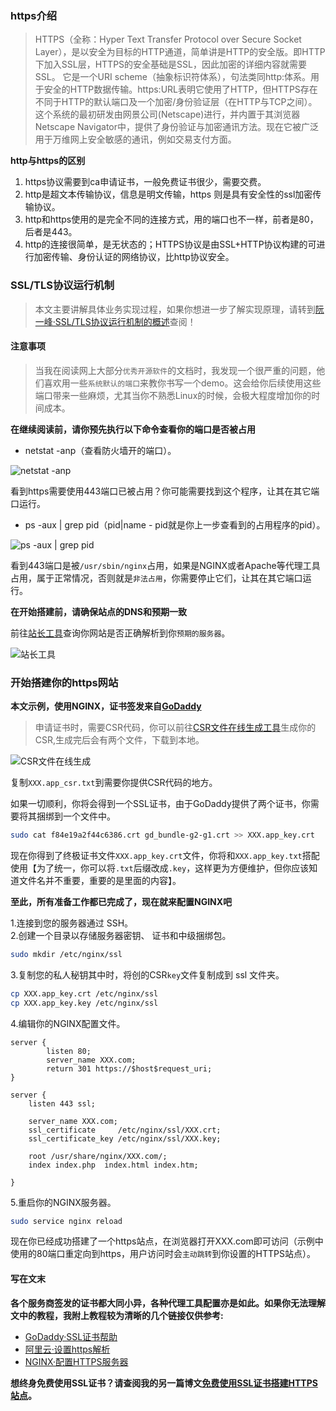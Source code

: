 ### https介绍

> HTTPS（全称：Hyper Text Transfer Protocol over Secure Socket Layer），是以安全为目标的HTTP通道，简单讲是HTTP的安全版。即HTTP下加入SSL层，HTTPS的安全基础是SSL，因此加密的详细内容就需要SSL。 它是一个URI scheme（抽象标识符体系），句法类同http:体系。用于安全的HTTP数据传输。https:URL表明它使用了HTTP，但HTTPS存在不同于HTTP的默认端口及一个加密/身份验证层（在HTTP与TCP之间）。这个系统的最初研发由网景公司(Netscape)进行，并内置于其浏览器Netscape Navigator中，提供了身份验证与加密通讯方法。现在它被广泛用于万维网上安全敏感的通讯，例如交易支付方面。

__http与https的区别__

1. https协议需要到ca申请证书，一般免费证书很少，需要交费。
2. http是超文本传输协议，信息是明文传输，https 则是具有安全性的ssl加密传输协议。
3. http和https使用的是完全不同的连接方式，用的端口也不一样，前者是80，后者是443。
4. http的连接很简单，是无状态的；HTTPS协议是由SSL+HTTP协议构建的可进行加密传输、身份认证的网络协议，比http协议安全。

### SSL/TLS协议运行机制

> 本文主要讲解具体业务实现过程，如果你想进一步了解实现原理，请转到[阮一峰·SSL/TLS协议运行机制的概述](http://www.ruanyifeng.com/blog/2014/02/ssl_tls.html)查阅！

#### 注意事项

> 当我在阅读网上大部分`优秀开源软件`的文档时，我发现一个很严重的问题，他们喜欢用一些`系统默认的端口`来教你书写一个demo。这会给你后续使用这些端口带来一些麻烦，尤其当你不熟悉Linux的时候，会极大程度增加你的时间成本。

__在继续阅读前，请你预先执行以下命令查看你的端口是否被占用__

- netstat -anp（查看防火墙开的端口）。

![netstat -anp](https://i.loli.net/2018/08/27/5b83fccec9060.png)

看到https需要使用443端口已被占用？你可能需要找到这个程序，让其在其它端口运行。   

- ps -aux | grep pid（pid|name - pid就是你上一步查看到的占用程序的pid）。

![ps -aux | grep pid](https://i.loli.net/2018/08/27/5b83ff38a4e09.png)

看到443端口是被`/usr/sbin/nginx`占用，如果是NGINX或者Apache等代理工具占用，属于正常情况，否则就是`非法占用`，你需要停止它们，让其在其它端口运行。 

__在开始搭建前，请确保站点的DNS和预期一致__

前往[站长工具](http://tool.chinaz.com/dns/)查询你网站是否正确解析到你`预期的服务器`。  

![站长工具](https://i.loli.net/2018/08/27/5b8401eeb2879.png)

### 开始搭建你的https网站

__本文示例，使用NGINX，证书签发来自[GoDaddy](https://sg.godaddy.com/zh)__

> 申请证书时，需要CSR代码，你可以前往[CSR文件在线生成工具](https://www.chinassl.net/ssltools/generator-csr.html)生成你的CSR,生成完后会有两个文件，下载到本地。

![CSR文件在线生成](https://i.loli.net/2018/08/27/5b840438c0e5f.png)

复制`XXX.app_csr.txt`到需要你提供CSR代码的地方。  

如果一切顺利，你将会得到一个SSL证书，由于GoDaddy提供了两个证书，你需要将其捆绑到一个文件中。  

```bash
sudo cat f84e19a2f44c6386.crt gd_bundle-g2-g1.crt >> XXX.app_key.crt
```

现在你得到了终极证书文件`XXX.app_key.crt`文件，你将和`XXX.app_key.txt`搭配使用【为了统一，你可以将`.txt`后缀改成`.key`，这样更为方便维护，但你应该知道文件名并不重要，重要的是里面的内容】。  

__至此，所有准备工作都已完成了，现在就来配置NGINX吧__

1.连接到您的服务器通过 SSH。  
2.创建一个目录以存储服务器密钥、 证书和中级捆绑包。  

```bash
sudo mkdir /etc/nginx/ssl
```

3.复制您的私人秘钥其中时，将创的CSR`key`文件复制成到 ssl 文件夹。  

```bash
cp XXX.app_key.crt /etc/nginx/ssl
cp XXX.app_key.key /etc/nginx/ssl
```

4.编辑你的NGINX配置文件。

```nginx
server {
        listen 80;
        server_name XXX.com;
        return 301 https://$host$request_uri;
}

server {
    listen 443 ssl;

    server_name XXX.com;
    ssl_certificate     /etc/nginx/ssl/XXX.crt;
    ssl_certificate_key /etc/nginx/ssl/XXX.key;

    root /usr/share/nginx/XXX.com/;
    index index.php  index.html index.htm;

}
```

5.重启你的NGINX服务器。

```bash
sudo service nginx reload
```

现在你已经成功搭建了一个https站点，在浏览器打开XXX.com即可访问（示例中使用的80端口重定向到https，用户访问时会`主动跳转`到你设置的HTTPS站点）。  

#### 写在文末

__各个服务商签发的证书都大同小异，各种代理工具配置亦是如此。如果你无法理解文中的教程，我附上教程较为清晰的几个链接仅供参考:__ 

+ [GoDaddy·SSL证书帮助](https://sg.godaddy.com/zh/help/centos-7-nginx-27192)
+ [阿里云·设置https解析](https://www.aliyunyouhui.com/hjbs/172.html)
+ [NGINX·配置HTTPS服务器](http://nginx.org/en/docs/http/configuring_https_servers.html)

__想终身免费使用SSL证书？请查阅我的另一篇博文[免费使用SSL证书搭建HTTPS站点](/article/Linux/免费使用SSL证书搭建HTTPS)。__
